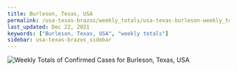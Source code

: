 ```yaml
---
title: Burleson, Texas, USA
permalink: /usa-texas-brazos/weekly_totals/usa-texas-burleson-weekly_totals.html
last_updated: Dec 22, 2021
keywords: ["Burleson, Texas, USA", "weekly totals"]
sidebar: usa-texas-brazos_sidebar
---
```


![Weekly Totals of Confirmed Cases for Burleson, Texas, USA](/covid_tracker/images/graphs/usa-texas-burleson-weekly_totals_graph.png)
